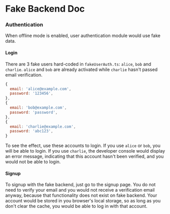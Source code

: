 # Fake Backend Doc

### Authentication

When offline mode is enabled, user authentication module would use
fake data.

#### Login

There are 3 fake users hard-coded in `fakeUserAuth.ts`: `alice`, `bob` and `charlie`.
`alice` and `bob` are already activated while `charlie` hasn't passed email verification.

```javascript
{
  email: 'alice@example.com',
  password: '123456',
},
{
  email: 'bob@example.com',
  password: 'password',
},
{
  email: 'charlie@example.com',
  password: 'abc123',
}
```

To see the effect, use these accounts to login. If you use `alice` or `bob`, you will
be able to login. If you use `charlie`, the developer console would display an error
message, indicating that this account hasn't been verified, and you would not be able
to login.

#### Signup

To signup with the fake backend, just go to the signup page. You do not need to verify
your email and you would not receive a verification email anyway, because that functionality
does not exist on fake backend. Your account would be stored in you browser's local storage,
so as long as you don't clear the cache, you would be able to log in with that account.

